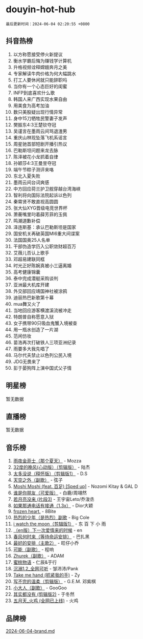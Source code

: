 # douyin-hot-hub

`最后更新时间：2024-06-04 02:20:55 +0800`

## 抖音热榜

1. 以方称愿接受停火新提议
1. 衡水学霸后悔为赚钱学计算机
1. 升格视频诠释嫦娥奔月之美
1. 专家解读牛肉价格为何大幅跳水
1. 打工人要休闲就只能辞职吗
1. 当你有一个心态巨好的闺蜜
1. INFP到底喜欢什么歌
1. 韩国人来广西实现水果自由
1. 用美食为高考加油
1. 数只美股疑出现行情异常
1. 身中15刀牺牲民警妻子发声
1. 樊振东4:3王楚钦夺冠
1. 吴谨言在墨雨云间骂退渣男
1. 重庆山林现坠落飞机系谣言
1. 周星驰首部短剧开播引热议
1. 巴勒斯坦问题来龙去脉
1. 陈泽被花小龙抓着自律
1. 孙颖莎4:3王曼昱夺冠
1. 端午节粽子测评来咯
1. 东北入夏失败
1. 墨雨云间台词爽感
1. 中方回应荷兰护卫舰穿越台湾海峡
1. 智利将向国际法院起诉以色列
1. 秦霄贤不敢直视高圆圆
1. 张大仙XYG晋级电竞世界杯
1. 萧蘅嘴里叼着薛芳菲的玉佩
1. 鸣潮道歉补偿
1. 泽连斯基：承认巴勒斯坦是国家
1. 国安机关再破英国MI6重大间谍案
1. 法国国奥25人名单
1. 干部伪造学历入公职敛财超百万
1. 艾薇儿否认上歌手
1. 邓超易建联同框
1. 时光正好陈婉真被小三逼离婚
1. 高考健康锦囊
1. 泰中完成潜艇采购谈判
1. 亚洲最大机库开建
1. 外交部回应靖国神社被涂鸦
1. 迪丽热巴新歌第十幕
1. mua舞又火了
1. 当地回应游客横渡溪流被冲走
1. 特朗普自称愿意入狱
1. 女子携带90只吸血鬼蟹入境被查
1. 用一瓶水创造了一片湖
1. 范闲仿妆
1. 苗浩再次打破铁人三项亚洲纪录
1. 雨要多大我先唱了
1. 马尔代夫禁止以色列公民入境
1. JDG无畏来了
1. 彭于晏狗阵上演中国式父子情

## 明星榜

暂无数据

## 直播榜

暂无数据

## 音乐榜

1. [雨夜金菲士（那个夏天）](https://sf27-cdn-tos.douyinstatic.com/obj/tos-cn-ve-2774/osPmPLDWQBBE2Z6bftCgYwkFaF4pEYEneXaZQs) - Mozza
1. [32度的晚风(心动版）（剪辑版）](https://sf3-cdn-tos.douyinstatic.com/obj/tos-cn-ve-2774/owNyabsyWdzUulxhoJfK8IBXgp0UMQAHpvGh2B) - 陆杰
1. [太多没说（释怀版）（剪辑版1）](https://sf5-hl-cdn-tos.douyinstatic.com/obj/tos-cn-ve-2774/oEbKIiDC0BA8CJOQHYA6aeCVYeHgckHdntZSDj) - D.S
1. [天空之外（副歌）](https://sf5-hl-cdn-tos.douyinstatic.com/obj/tos-cn-ve-2774/oAYn0BTp8jS8iSyZSHMUWAikyvAWI1c7aiJTr) - 弦子
1. [Moshi Moshi (feat. 百足) [Sped up]](https://sf5-hl-cdn-tos.douyinstatic.com/obj/tos-cn-ve-2774/ocCPFQcXJLeroaIdQLIGAoeeYM3OAUYGDguHXz) - Nozomi Kitay & GAL D
1. [谁是你朋友（可爱版）](https://sf5-hl-cdn-tos.douyinstatic.com/obj/tos-cn-ve-2774/owKjggBwGZexYCjVAIeEFURf1LJTjMDaK6AzKN) - 白鹿/周翊然
1. [若月亮没来 (片段3)](https://sf5-hl-cdn-tos.douyinstatic.com/obj/tos-cn-ve-2774/okfyEUsGW1B1ovJi5JiN9IjvAT2lMwA054GoEB) - 王宇宙Leto/乔浚丞
1. [如果那通电话有接通（1.3x）](https://sf5-hl-cdn-tos.douyinstatic.com/obj/tos-cn-ve-2774/ocJeJKhUhAJG8EYZiEFfGFAPkD3beMQ5mwDv1e) - Dior大颖
1. [frozen heart.](https://sf3-cdn-tos.douyinstatic.com/obj/tos-cn-ve-2774/oIIWJfyjIACZA9zQMtnJ6hQQhFC4vhCupoRBsO) - 8Bite
1. [热烈的少年（是热烈）副歌](https://sf5-hl-cdn-tos.douyinstatic.com/obj/tos-cn-ve-2774/owVNI0CLDAUMtSz6TEYvfFBFL4UDFFhLfgK8fa) - Big Cole
1. [i watch the moon（剪辑版1）](https://sf5-hl-cdn-tos.douyinstatic.com/obj/tos-cn-ve-2774/o0I9mSChzHZANMJIEBfkCQzzg6N5WAcVtqft9P) - 东 百 下 小 雨
1. [（en版）下一次爱情来的时候](https://sf5-hl-cdn-tos.douyinstatic.com/obj/tos-cn-ve-2774/owZIscFWHUMFAbrAisiax4ioKVNAKH9jYvbBk) - en
1. [春风何时来（等待命运安排）](https://sf3-cdn-tos.douyinstatic.com/obj/tos-cn-ve-2774/oICBNbD3gelMfB4WgiD1KI2jQtXZE2FgHLwtsl) - 巴扎黑
1. [最好的安排（主歌2）](https://sf3-cdn-tos.douyinstatic.com/obj/tos-cn-ve-2774/oMMZX1DuHpMwgoDztBmZswgQnbCeeANZxBHkFY) - 旺仔小乔
1. [可能（副歌）](https://sf5-hl-cdn-tos.douyinstatic.com/obj/tos-cn-ve-2774/cde1731888894259b333569393c2fb51) - 程响
1. [Zhurek（副歌）](https://sf3-cdn-tos.douyinstatic.com/obj/tos-cn-ve-2774/ooQm8FBZQDlf0btEYgVpCcSCQfrdJGBEKZYBGS) - ADAM
1. [蜜桃物语](https://sf5-hl-cdn-tos.douyinstatic.com/obj/tos-cn-ve-2774/oIhOSCZtIACtYU4XQkngiW9kCBfVD1Fz9IYeqL) - 仁辰&于行
1. [沉溺1.2_全网可听](https://sf5-hl-cdn-tos.douyinstatic.com/obj/tos-cn-ve-2774/ok2QoiBqsWAX9McZmWiI9gAB0EzwD4Xj6yfmtH) - 邹沛沛/Pank
1. [Take me hand (抓紧我的手)](https://sf6-cdn-tos.douyinstatic.com/obj/tos-cn-ve-2774/os8GB2fDQQmJZTmtomg0gHX5fBACiEgcFgEKYg) - Zy
1. [写不完的温柔（剪辑版）](https://sf5-hl-cdn-tos.douyinstatic.com/obj/tos-cn-ve-2774/oYBzzZQJ233GfwkemJJffAIWgeIYrjZfWhHTcG) - G.E.M. 邓紫棋
1. [小大人（副歌）](https://sf5-hl-cdn-tos.douyinstatic.com/obj/tos-cn-ve-2774/oIhaDwehWhLFsVIG7QIICLLazDNGJAGg5geeb4) - GooGoo
1. [其实都没有 (剪辑版2)](https://sf5-hl-cdn-tos.douyinstatic.com/obj/tos-cn-ve-2774/oEBNQenHZtBhxYjGgUDQk0BCHTigQafgFlbQ7k) - 于冬然
1. [五月天_火鸡 (全网已上线)](https://sf3-cdn-tos.douyinstatic.com/obj/tos-cn-ve-2774/oEtOMSQZstjlJ4nfBEgeqN29IbWjkmDBrFtF2C) - 火鸡

## 品牌榜

[2024-06-04-brand.md](2024-06-04-brand.md)
